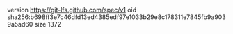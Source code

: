 version https://git-lfs.github.com/spec/v1
oid sha256:b698ff3e7c46dfd13ed4385edf97e1033b29e8c178311e7845fb9a9039a5ad60
size 1372
